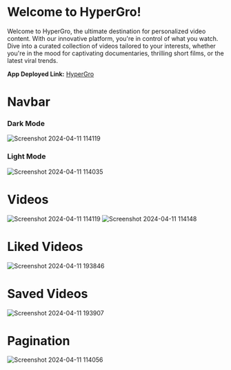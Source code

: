 # Welcome to HyperGro!

Welcome to HyperGro, the ultimate destination for personalized video content. With our innovative platform, you're in control of what you watch. Dive into a curated collection of videos tailored to your interests, whether you're in the mood for captivating documentaries, thrilling short films, or the latest viral trends.

**App Deployed Link:** [HyperGro](https://hypergro-ten.vercel.app/)

# Navbar
### Dark Mode
![Screenshot 2024-04-11 114119](https://github.com/AbhishekRaskar/Hypergro/assets/112754426/58670263-77e1-448e-897f-5bbb5ac7c075)

### Light Mode
![Screenshot 2024-04-11 114035](https://github.com/AbhishekRaskar/Hypergro/assets/112754426/fd5ab2fa-9d27-4f3d-8e81-20015c85f3f9)


# Videos
![Screenshot 2024-04-11 114119](https://github.com/AbhishekRaskar/Hypergro/assets/112754426/88fd9da5-b89e-4e04-9c6a-dff3eb910137)
![Screenshot 2024-04-11 114148](https://github.com/AbhishekRaskar/Hypergro/assets/112754426/5862fe3c-4d84-4229-8a03-a9a3987436ac)

# Liked Videos
![Screenshot 2024-04-11 193846](https://github.com/AbhishekRaskar/Hypergro/assets/112754426/a7080c85-cd3d-4565-9b6c-70912583e0f6)


# Saved Videos
![Screenshot 2024-04-11 193907](https://github.com/AbhishekRaskar/Hypergro/assets/112754426/5e392381-85e8-4fff-9d0f-2eec16361418)


# Pagination
![Screenshot 2024-04-11 114056](https://github.com/AbhishekRaskar/Hypergro/assets/112754426/9c3fd21f-5049-4866-9a64-ab5b9e9b988e)
